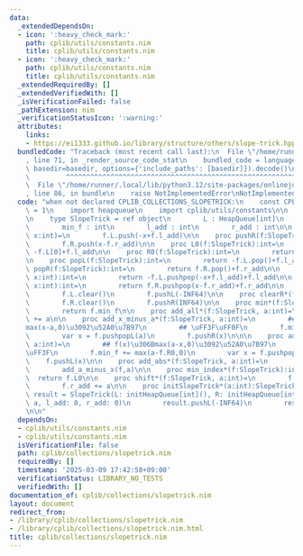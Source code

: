```yaml
---
data:
  _extendedDependsOn:
  - icon: ':heavy_check_mark:'
    path: cplib/utils/constants.nim
    title: cplib/utils/constants.nim
  - icon: ':heavy_check_mark:'
    path: cplib/utils/constants.nim
    title: cplib/utils/constants.nim
  _extendedRequiredBy: []
  _extendedVerifiedWith: []
  _isVerificationFailed: false
  _pathExtension: nim
  _verificationStatusIcon: ':warning:'
  attributes:
    links:
    - https://ei1333.github.io/library/structure/others/slope-trick.hpp
  bundledCode: "Traceback (most recent call last):\n  File \"/home/runner/.local/lib/python3.12/site-packages/onlinejudge_verify/documentation/build.py\"\
    , line 71, in _render_source_code_stat\n    bundled_code = language.bundle(stat.path,\
    \ basedir=basedir, options={'include_paths': [basedir]}).decode()\n          \
    \         ^^^^^^^^^^^^^^^^^^^^^^^^^^^^^^^^^^^^^^^^^^^^^^^^^^^^^^^^^^^^^^^^^^^^^^^^^^^^^^^^^\n\
    \  File \"/home/runner/.local/lib/python3.12/site-packages/onlinejudge_verify/languages/nim.py\"\
    , line 86, in bundle\n    raise NotImplementedError\nNotImplementedError\n"
  code: "when not declared CPLIB_COLLECTIONS_SLOPETRICK:\n    const CPLIB_COLLECTIONS_SLOPETRICK*\
    \ = 1\n    import heapqueue\n    import cplib/utils/constants\n\n    # https://ei1333.github.io/library/structure/others/slope-trick.hpp\n\
    \n    type SlopeTrick = ref object\n        L : HeapQueue[int]\n        R : HeapQueue[int]\n\
    \        min_f : int\n        l_add : int\n        r_add : int\n\n    proc pushL(f:SlopeTrick,\
    \ x:int)=\n        f.L.push(-x+f.l_add)\n\n    proc pushR(f:SlopeTrick, x:int)=\n\
    \        f.R.push(x-f.r_add)\n\n    proc L0(f:SlopeTrick):int=\n        return\
    \ -f.L[0]+f.l_add\n\n    proc R0(f:SlopeTrick):int=\n        return f.R[0]+f.r_add\n\
    \n    proc popL(f:SlopeTrick):int=\n        return -f.L.pop()+f.l_add\n\n    proc\
    \ popR(f:SlopeTrick):int=\n        return f.R.pop()+f.r_add\n\n    proc pushpopL(f:SlopeTrick,\
    \ x:int):int=\n        return -f.L.pushpop(-x+f.l_add)+f.l_add\n\n    proc pushpopR(f:SlopeTrick,\
    \ x:int):int=\n        return f.R.pushpop(x-f.r_add)+f.r_add\n\n    proc clearL*(f:SlopeTrick)=\n\
    \        f.L.clear()\n        f.pushL(-INF64)\n\n    proc clearR*(f:SlopeTrick)=\n\
    \        f.R.clear()\n        f.pushR(INF64)\n\n    proc min*(f:SlopeTrick):int=\n\
    \        return f.min_f\n\n    proc add_all*(f:SlopeTrick, a:int)=\n        f.min_f\
    \ += a\n\n    proc add_x_minus_a*(f:SlopeTrick, a:int)=\n        ## f(x)\u306B\
    max(x-a,0)\u3092\u52A0\u7B97\n        ## \uFF3F\uFF0F\n        f.min_f += max(f.L0-a,0)\n\
    \        var x = f.pushpopL(a)\n        f.pushR(x)\n\n\n    proc add_a_minus_x*(f:SlopeTrick,\
    \ a:int)=\n        ## f(x)\u306Bmax(a-x,0)\u3092\u52A0\u7B97\n        ## \uFF3C\
    \uFF3F\n        f.min_f += max(a-f.R0,0)\n        var x = f.pushpopR(a)\n    \
    \    f.pushL(x)\n\n    proc add_abs*(f:SlopeTrick, a:int)=\n        add_x_minus_a(f,a)\n\
    \        add_a_minus_x(f,a)\n\n    proc min_index*(f:SlopeTrick):int=\n      \
    \  return f.L0\n\n    proc shift*(f:SlopeTrick, a:int)=\n        f.l_add += a\n\
    \        f.r_add += a\n\n    proc initSlopeTrick*(a:int):SlopeTrick=\n       \
    \ result = SlopeTrick(L: initHeapQueue[int](), R: initHeapQueue[int](), min_f:\
    \ a, l_add: 0, r_add: 0)\n        result.pushL(-INF64)\n        result.pushR(INF64)\n\
    \n\n"
  dependsOn:
  - cplib/utils/constants.nim
  - cplib/utils/constants.nim
  isVerificationFile: false
  path: cplib/collections/slopetrick.nim
  requiredBy: []
  timestamp: '2025-03-09 17:42:58+09:00'
  verificationStatus: LIBRARY_NO_TESTS
  verifiedWith: []
documentation_of: cplib/collections/slopetrick.nim
layout: document
redirect_from:
- /library/cplib/collections/slopetrick.nim
- /library/cplib/collections/slopetrick.nim.html
title: cplib/collections/slopetrick.nim
---
```

